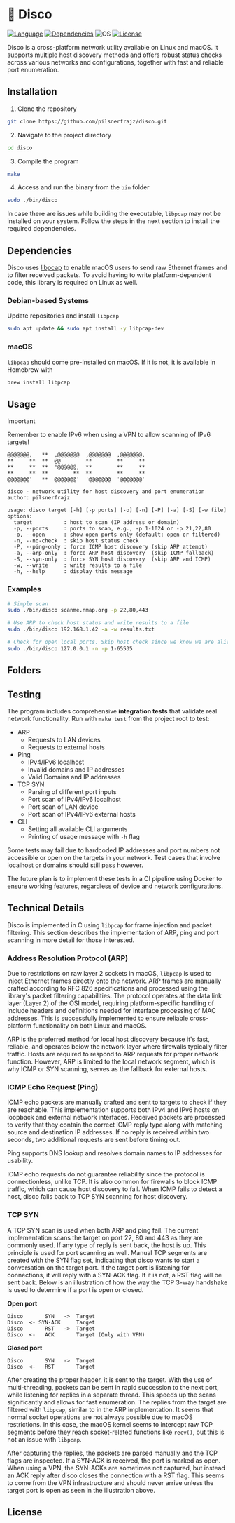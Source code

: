 # 🪩 Disco
[![Language](https://img.shields.io/badge/Language-C-%2300599C.svg)](https://www.c-language.org/)
[![Dependencies](https://img.shields.io/badge/Dependencies-libpcap-%230059.svg)](https://www.tcpdump.org/)
![OS](https://img.shields.io/badge/OS-Linux%2C%20macOS-ff8bba)
[![License](https://img.shields.io/badge/License-MIT-%2300.svg)](https://github.com/pilsnerfrajz/disco/blob/main/LICENSE)

Disco is a cross-platform network utility available on Linux and macOS. It supports multiple host discovery methods and offers robust status checks across various networks and configurations, together with fast and reliable port enumeration.

## Installation
1. Clone the repository
```bash
git clone https://github.com/pilsnerfrajz/disco.git
```
2. Navigate to the project directory
```bash
cd disco
```
3. Compile the program
```bash
make
```
4. Access and run the binary from the `bin` folder
```bash
sudo ./bin/disco
```

 In case there are issues while building the executable, `libpcap` may not be installed on your system. Follow the steps in the next section to install the required dependencies.

## Dependencies
Disco uses [libpcap](https://www.tcpdump.org/) to enable macOS users to send raw Ethernet frames and to filter received packets. To avoid having to write platform-dependent code, this library is required on Linux as well.

### Debian-based Systems
Update repositories and install `libpcap`
```bash
sudo apt update && sudo apt install -y libpcap-dev
```

### macOS
`libpcap` should come pre-installed on macOS. If it is not, it is available in Homebrew with
```bash
brew install libpcap
```

## Usage
> [!IMPORTANT]  
> Remember to enable IPv6 when using a VPN to allow scanning of IPv6 targets!
```
@@@@@@@,   **  ,@@@@@@@  ,@@@@@@@  ,@@@@@@@,
**     **  **  @@        **        **     **
**     **  **  '@@@@@@,  **        **     **
**     **  **        **  **        **     **
@@@@@@@'   **  @@@@@@@'  '@@@@@@@  '@@@@@@@'

disco - network utility for host discovery and port enumeration
author: pilsnerfrajz

usage: disco target [-h] [-p ports] [-o] [-n] [-P] [-a] [-S] [-w file]
options:
  target          : host to scan (IP address or domain)
  -p, --ports     : ports to scan, e.g., -p 1-1024 or -p 21,22,80
  -o, --open      : show open ports only (default: open or filtered)
  -n, --no-check  : skip host status check
  -P, --ping-only : force ICMP host discovery (skip ARP attempt)
  -a, --arp-only  : force ARP host discovery  (skip ICMP fallback)
  -S, --syn-only  : force SYN host discovery  (skip ARP and ICMP)
  -w, --write     : write results to a file
  -h, --help      : display this message
```

### Examples
```bash
# Simple scan
sudo ./bin/disco scanme.nmap.org -p 22,80,443

# Use ARP to check host status and write results to a file
sudo ./bin/disco 192.168.1.42 -a -w results.txt

# Check for open local ports. Skip host check since we know we are alive
sudo ./bin/disco 127.0.0.1 -n -p 1-65535
```

## Folders

## Testing
The program includes comprehensive **integration tests** that validate real network functionality. Run with `make test` from the project root to test:
- ARP 
	- Requests to LAN devices 
	- Requests to external hosts
- Ping
	- IPv4/IPv6 localhost
	- Invalid domains and IP addresses
	- Valid Domains and IP addresses
- TCP SYN
	- Parsing of different port inputs
	- Port scan of IPv4/IPv6 localhost
	- Port scan of LAN device
	- Port scan of IPv4/IPv6 external hosts
- CLI
	- Setting all available CLI arguments
	- Printing of usage message with `-h` flag

Some tests may fail due to hardcoded IP addresses and port numbers not accessible or open on the targets in your network. Test cases that involve localhost or domains should still pass however. 

The future plan is to implement these tests in a CI pipeline using Docker to ensure working features, regardless of device and network configurations. 

## Technical Details
Disco is implemented in C using `libpcap` for frame injection and packet filtering. This section describes the implementation of ARP, ping and port scanning in more detail for those interested.

### Address Resolution Protocol (ARP)
Due to restrictions on raw layer 2 sockets in macOS, `libpcap` is used to inject Ethernet frames directly onto the network. ARP frames are manually crafted according to RFC 826 specifications and processed using the library's packet filtering capabilities. The protocol operates at the data link layer (Layer 2) of the OSI model, requiring platform-specific handling of include headers and definitions needed for interface processing of MAC addresses. This is successfully implemented to ensure reliable cross-platform functionality on both Linux and macOS.

ARP is the preferred method for local host discovery because it's fast, reliable, and operates below the network layer where firewalls typically filter traffic. Hosts are required to respond to ARP requests for proper network function. However, ARP is limited to the local network segment, which is why ICMP or SYN scanning, serves as the fallback for external hosts.

### ICMP Echo Request (Ping)
ICMP echo packets are manually crafted and sent to targets to check if they are reachable. This implementation supports both IPv4 and IPv6 hosts on loopback and external network interfaces. Received packets are processed to verify that they contain the correct ICMP reply type along with matching source and destination IP addresses. If no reply is received within two seconds, two additional requests are sent before timing out.

Ping supports DNS lookup and resolves domain names to IP addresses for usability. 

ICMP echo requests do not guarantee reliability since the protocol is connectionless, unlike TCP. It is also common for firewalls to block ICMP traffic, which can cause host discovery to fail. When ICMP fails to detect a host, disco falls back to TCP SYN scanning for host discovery. 

### TCP SYN 
A TCP SYN scan is used when both ARP and ping fail. The current implementation scans the target on port 22, 80 and 443 as they are commonly used. If any type of reply is sent back, the host is up. This principle is used for port scanning as well. Manual TCP segments are created with the SYN flag set, indicating that disco wants to start a conversation on the target port. If the target port is listening for connections, it will reply with a SYN-ACK flag. If it is not, a RST flag will be sent back. Below is an illustration of how the way the TCP 3-way handshake is used to determine if a port is open or closed.

**Open port**
```
Disco       SYN   ->  Target
Disco  <- SYN-ACK     Target
Disco       RST   ->  Target
Disco  <-   ACK       Target (Only with VPN)
```

**Closed port**
```
Disco       SYN   ->  Target
Disco  <-   RST       Target
```

After creating the proper header, it is sent to the target. With the use of multi-threading, packets can be sent in rapid succession to the next port, while listening for replies in a separate thread. This speeds up the scans significantly and allows for fast enumeration. The replies from the target are filtered with `libpcap`, similar to in the ARP implementation. It seems that normal socket operations are not always possible due to macOS restrictions. In this case, the macOS kernel seems to intercept raw TCP segments before they reach socket-related functions like `recv()`, but this is not an issue with `libpcap`. 

After capturing the replies, the packets are parsed manually and the TCP flags are inspected. If a SYN-ACK is received, the port is marked as open. When using a VPN, the SYN-ACKs are sometimes not captured, but instead an ACK reply after disco closes the connection with a RST flag. This seems to come from the VPN infrastructure and should never arrive unless the target port is open as seen in the illustration above. 





## License
